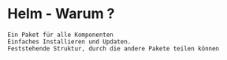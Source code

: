 # Helm - Warum ? 

```
Ein Paket für alle Komponenten
Einfaches Installieren und Updaten.
Feststehende Struktur, durch die andere Pakete teilen können 
```
